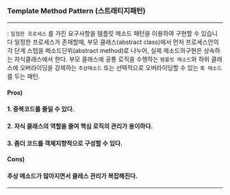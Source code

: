 ### Template Method Pattern (스트래티지패턴)

---
: `일정한 프로세스` 를 가진 요구사항을 템플릿 메소드 패턴을 이용하여 구현할 수 있습니다
일정한 프로세스가 존재할때, 부모 클래스(abstract class)에서 먼저 프로세스안의 각 단계 스텝을 메소드단위(abstract method)로 나누어, 실제 메소드의구현은 상속하는 자식클래스에서 한다.
부모 클래스에 공통 로직을 수행하는 `템플릿 메소드`와 하위 클래스에 오버라이딩을 강제하는 `추상메소드` 또는 선택적으로 오버라이딩할 수 있는 `훅 메소드`를 두는 패턴.

#### Pros) 
#### 1. 중복코드를 줄일 수 있다.
#### 2. 자식 클래스의 역할을 줄여 핵심 로직의 관리가 용이하다.
#### 3. 좀더 코드를 객체지향적으로 구성할 수 있다.

#### Cons)
#### 추상 메소드가 많아지면서 클래스 관리가 복잡해진다.

---
